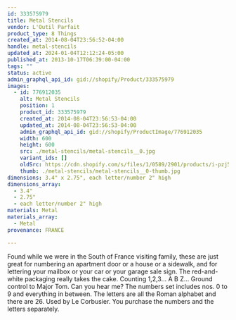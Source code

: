 ```yaml
---
id: 333575979
title: Metal Stencils
vendor: L'Outil Parfait
product_type: 8 Things
created_at: 2014-08-04T23:56:52-04:00
handle: metal-stencils
updated_at: 2024-01-04T12:12:24-05:00
published_at: 2013-10-17T06:39:00-04:00
tags: ""
status: active
admin_graphql_api_id: gid://shopify/Product/333575979
images:
  - id: 776912035
    alt: Metal Stencils
    position: 1
    product_id: 333575979
    created_at: 2014-08-04T23:56:53-04:00
    updated_at: 2014-08-04T23:56:53-04:00
    admin_graphql_api_id: gid://shopify/ProductImage/776912035
    width: 600
    height: 600
    src: ./metal-stencils/metal-stencils__0.jpg
    variant_ids: []
    oldSrc: https://cdn.shopify.com/s/files/1/0589/2901/products/i-pzj5kqV.jpeg?v=1407211013
    thumb: ./metal-stencils/metal-stencils__0-thumb.jpg
dimensions: 3.4" x 2.75", each letter/number 2" high
dimensions_array:
  - 3.4"
  - 2.75"
  - each letter/number 2" high
materials: Metal
materials_array:
  - Metal
provenance: FRANCE

---
```


Found while we were in the South of France visiting family, these are just great for numbering an apartment door or a house or a sidewalk, and for lettering your mailbox or your car or your garage sale sign. The red-and-white packaging really takes the cake. Counting 1,2,3... A B Z... Ground control to Major Tom. Can you hear me? The numbers set includes nos. 0 to 9 and everything in between. The letters are all the Roman alphabet and there are 26. Used by Le Corbusier. You purchase the numbers and the letters separately.